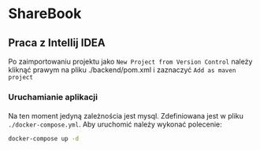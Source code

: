 # ShareBook 

## Praca z Intellij IDEA

Po zaimportowaniu projektu jako `New Project from Version Control` należy kliknąć prawym na pliku ./backend/pom.xml i zaznaczyć `Add as maven project` 

### Uruchamianie aplikacji

#### 
Na ten moment jedyną zależnościa jest mysql. Zdefiniowana jest w pliku `./docker-compose.yml`.
Aby uruchomić należy wykonać polecenie:
```bash
docker-compose up -d
```


